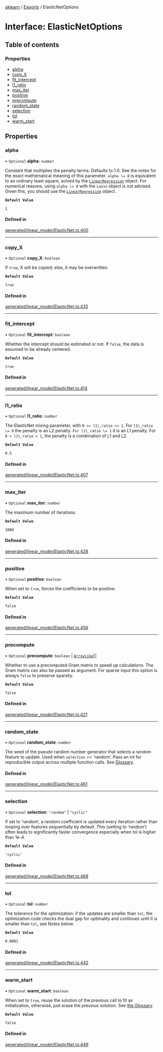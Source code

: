 [sklearn](../readme.md) / [Exports](../modules.md) / ElasticNetOptions

# Interface: ElasticNetOptions

## Table of contents

### Properties

- [alpha](ElasticNetOptions.md#alpha)
- [copy\_X](ElasticNetOptions.md#copy_x)
- [fit\_intercept](ElasticNetOptions.md#fit_intercept)
- [l1\_ratio](ElasticNetOptions.md#l1_ratio)
- [max\_iter](ElasticNetOptions.md#max_iter)
- [positive](ElasticNetOptions.md#positive)
- [precompute](ElasticNetOptions.md#precompute)
- [random\_state](ElasticNetOptions.md#random_state)
- [selection](ElasticNetOptions.md#selection)
- [tol](ElasticNetOptions.md#tol)
- [warm\_start](ElasticNetOptions.md#warm_start)

## Properties

### alpha

• `Optional` **alpha**: `number`

Constant that multiplies the penalty terms. Defaults to 1.0. See the notes for the exact mathematical meaning of this parameter. `alpha \= 0` is equivalent to an ordinary least square, solved by the [`LinearRegression`](sklearn.linear_model.LinearRegression.html#sklearn.linear_model.LinearRegression "sklearn.linear_model.LinearRegression") object. For numerical reasons, using `alpha \= 0` with the `Lasso` object is not advised. Given this, you should use the [`LinearRegression`](sklearn.linear_model.LinearRegression.html#sklearn.linear_model.LinearRegression "sklearn.linear_model.LinearRegression") object.

**`Default Value`**

`1`

#### Defined in

[generated/linear_model/ElasticNet.ts:400](https://github.com/transitive-bullshit/scikit-learn-ts/blob/367336a/packages/sklearn/src/generated/linear_model/ElasticNet.ts#L400)

___

### copy\_X

• `Optional` **copy\_X**: `boolean`

If `true`, X will be copied; else, it may be overwritten.

**`Default Value`**

`true`

#### Defined in

[generated/linear_model/ElasticNet.ts:435](https://github.com/transitive-bullshit/scikit-learn-ts/blob/367336a/packages/sklearn/src/generated/linear_model/ElasticNet.ts#L435)

___

### fit\_intercept

• `Optional` **fit\_intercept**: `boolean`

Whether the intercept should be estimated or not. If `false`, the data is assumed to be already centered.

**`Default Value`**

`true`

#### Defined in

[generated/linear_model/ElasticNet.ts:414](https://github.com/transitive-bullshit/scikit-learn-ts/blob/367336a/packages/sklearn/src/generated/linear_model/ElasticNet.ts#L414)

___

### l1\_ratio

• `Optional` **l1\_ratio**: `number`

The ElasticNet mixing parameter, with `0 <= l1\_ratio <= 1`. For `l1\_ratio \= 0` the penalty is an L2 penalty. `For l1\_ratio \= 1` it is an L1 penalty. For `0 < l1\_ratio < 1`, the penalty is a combination of L1 and L2.

**`Default Value`**

`0.5`

#### Defined in

[generated/linear_model/ElasticNet.ts:407](https://github.com/transitive-bullshit/scikit-learn-ts/blob/367336a/packages/sklearn/src/generated/linear_model/ElasticNet.ts#L407)

___

### max\_iter

• `Optional` **max\_iter**: `number`

The maximum number of iterations.

**`Default Value`**

`1000`

#### Defined in

[generated/linear_model/ElasticNet.ts:428](https://github.com/transitive-bullshit/scikit-learn-ts/blob/367336a/packages/sklearn/src/generated/linear_model/ElasticNet.ts#L428)

___

### positive

• `Optional` **positive**: `boolean`

When set to `true`, forces the coefficients to be positive.

**`Default Value`**

`false`

#### Defined in

[generated/linear_model/ElasticNet.ts:456](https://github.com/transitive-bullshit/scikit-learn-ts/blob/367336a/packages/sklearn/src/generated/linear_model/ElasticNet.ts#L456)

___

### precompute

• `Optional` **precompute**: `boolean` \| [`ArrayLike`](../modules.md#arraylike)[]

Whether to use a precomputed Gram matrix to speed up calculations. The Gram matrix can also be passed as argument. For sparse input this option is always `false` to preserve sparsity.

**`Default Value`**

`false`

#### Defined in

[generated/linear_model/ElasticNet.ts:421](https://github.com/transitive-bullshit/scikit-learn-ts/blob/367336a/packages/sklearn/src/generated/linear_model/ElasticNet.ts#L421)

___

### random\_state

• `Optional` **random\_state**: `number`

The seed of the pseudo random number generator that selects a random feature to update. Used when `selection` == ‘random’. Pass an int for reproducible output across multiple function calls. See [Glossary](../../glossary.html#term-random_state).

#### Defined in

[generated/linear_model/ElasticNet.ts:461](https://github.com/transitive-bullshit/scikit-learn-ts/blob/367336a/packages/sklearn/src/generated/linear_model/ElasticNet.ts#L461)

___

### selection

• `Optional` **selection**: ``"random"`` \| ``"cyclic"``

If set to ‘random’, a random coefficient is updated every iteration rather than looping over features sequentially by default. This (setting to ‘random’) often leads to significantly faster convergence especially when tol is higher than 1e-4.

**`Default Value`**

`'cyclic'`

#### Defined in

[generated/linear_model/ElasticNet.ts:468](https://github.com/transitive-bullshit/scikit-learn-ts/blob/367336a/packages/sklearn/src/generated/linear_model/ElasticNet.ts#L468)

___

### tol

• `Optional` **tol**: `number`

The tolerance for the optimization: if the updates are smaller than `tol`, the optimization code checks the dual gap for optimality and continues until it is smaller than `tol`, see Notes below.

**`Default Value`**

`0.0001`

#### Defined in

[generated/linear_model/ElasticNet.ts:442](https://github.com/transitive-bullshit/scikit-learn-ts/blob/367336a/packages/sklearn/src/generated/linear_model/ElasticNet.ts#L442)

___

### warm\_start

• `Optional` **warm\_start**: `boolean`

When set to `true`, reuse the solution of the previous call to fit as initialization, otherwise, just erase the previous solution. See [the Glossary](../../glossary.html#term-warm_start).

**`Default Value`**

`false`

#### Defined in

[generated/linear_model/ElasticNet.ts:449](https://github.com/transitive-bullshit/scikit-learn-ts/blob/367336a/packages/sklearn/src/generated/linear_model/ElasticNet.ts#L449)
